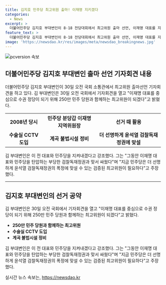 ```yaml
---
title: 김지호 민주당 최고위원 출마! 이재명 지키겠다
categories:
  - News
excerpt: >
  더불어민주당 김지호 부대변인이 8·18 전당대회에서 최고위원 출마 선언, 이재명 대표를 지지하며 250만 민주당원과 함께 최고위원으로 나서기로 밝혔다. 과거 이재명 전 대표와의 인연을 언급하며 그의 경기도 비서관으로 일할 당시 정책을 함께 추진했고, 검찰독재정권과의 대립에서 민주당과 이 대표를 지키겠다고 강조했다. 이를 통해 김 부대변인의 이번 출마 선언은 이재명 대표 지지와 함께 민주당 내에서의 역할감과 믿음을 표현하는 것으로 평가되고 있다.
feature_text: >
  더불어민주당 김지호 부대변인이 8·18 전당대회에서 최고위원 출마 선언, 이재명 대표를 지지하며 250만 민주당원과 함께 최고위원으로 나서기로 밝혔다. 과거 이재명 전 대표와의 인연을 언급하며 그의 경기도 비서관으로 일할 당시 정책을 함께 추진했고, 검찰독재정권과의 대립에서 민주당과 이 대표를 지키겠다고 강조했다. 이를 통해 김 부대변인의 이번 출마 선언은 이재명 대표 지지와 함께 민주당 내에서의 역할감과 믿음을 표현하는 것으로 평가되고 있다.
image: 'https://newsdao.kr/res/images/meta/newsdao_breakingnews.jpg'
---
```


<p><img src="https://newsdao.kr/res/images/meta/newsdao_breakingnews.jpg" alt="pcversion 속보" /></p>

<h2 data-ke-size="size26">더불어민주당 김지호 부대변인 출마 선언 기자회견 내용</h2>

<p data-ke-size="size16">더불어민주당 김지호 부대변인이 30일 오전 국회 소통관에서 최고위원 출마선언 기자회견을 하고 있다. 김 부대변인은 30일 오전 국회에서 기자회견을 열고 "이재명 대표를 중심으로 수권 정당이 되기 위해 250만 민주 당원과 함께하는 최고위원이 되겠다"고 밝혔다. </p>

<table>
  <tr>
    <td style="text-align: center; height: 17px;"><b>2008년 당시</b></td>
    <td style="text-align: center; height: 17px;"><b>민주당 분당갑 이재명 지역위원장</b></td>
    <td style="text-align: center; height: 17px;"><b>선거 때 활용</b></td>
  </tr>
  <tr>
    <td style="text-align: center; height: 17px;"><b>수술실 CCTV 도입</b></td>
    <td style="text-align: center; height: 17px;"><b>계곡 불법시설 정비</b></td>
    <td style="text-align: center; height: 17px;"><b>더 선명하게 윤석열 검찰독재정권에 맞설</b></td>
  </tr>
</table>

<p data-ke-size="size16">김 부대변인은 이 전 대표와 민주당을 지켜내겠다고 강조했다. 그는 "그동안 이재명 대표와 민주당을 탄압하는 부당한 검찰독재정권과 맞서 싸웠다"며 "지금 민주당은 더 선명하게 윤석열 검찰독재정권의 폭정에 맞설 수 있는 검증된 최고위원이 필요하다"고 주장했다.</p>

<hr>

<h2 data-ke-size="size26">김지호 부대변인의 선거 공약</h2>

<p data-ke-size="size16">김 부대변인은 30일 오전 국회에서 기자회견을 열고 "이재명 대표를 중심으로 수권 정당이 되기 위해 250만 민주 당원과 함께하는 최고위원이 되겠다"고 밝혔다.</p>

<ul>
  <li><b>250만 민주 당원과 함께하는 최고위원</b></li>
  <li><b>수술실 CCTV 도입</b></li>
  <li><b>계곡 불법시설 정비</b></li>
</ul>

<p data-ke-size="size16">김 부대변인은 이 전 대표와 민주당을 지켜내겠다고 강조했다. 그는 "그동안 이재명 대표와 민주당을 탄압하는 부당한 검찰독재정권과 맞서 싸웠다"며 "지금 민주당은 더 선명하게 윤석열 검찰독재정권의 폭정에 맞설 수 있는 검증된 최고위원이 필요하다"고 주장했다.</p>
실시간 뉴스 속보는, <a href="https://newsdao.kr" rel="dofollow">https://newsdao.kr</a>


